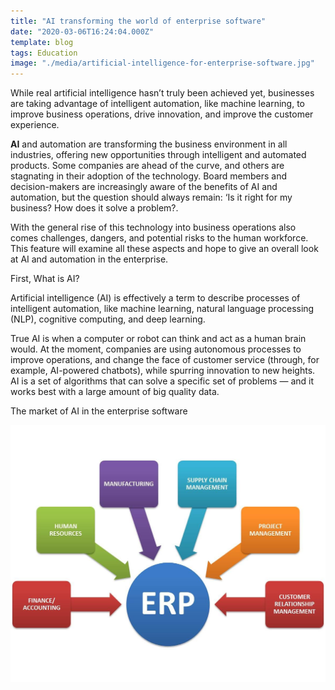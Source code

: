```yaml
---
title: "AI transforming the world of enterprise software"
date: "2020-03-06T16:24:04.000Z"
template: blog
tags: Education
image: "./media/artificial-intelligence-for-enterprise-software.jpg"
---
```



While real artificial intelligence hasn’t truly been achieved yet, businesses are taking advantage of intelligent automation, like machine learning, to improve business operations, drive innovation, and improve the customer experience.

**AI** and automation are transforming the business environment in all industries, offering new opportunities through intelligent and automated products. Some companies are ahead of the curve, and others are stagnating in their adoption of the technology. Board members and decision-makers are increasingly aware of the benefits of AI and automation, but the question should always remain: ‘Is it right for my business? How does it solve a problem?.

With the general rise of this technology into business operations also comes challenges, dangers, and potential risks to the human workforce. This feature will examine all these aspects and hope to give an overall look at AI and automation in the enterprise.

<title-2>First, What is AI?</title-2>

Artificial intelligence (AI) is effectively a term to describe processes of intelligent automation, like machine learning, natural language processing (NLP), cognitive computing, and deep learning. 

True AI is when a computer or robot can think and act as a human brain would. At the moment, companies are using autonomous processes to improve operations, and change the face of customer service (through, for example, AI-powered chatbots), while spurring innovation to new heights. AI is a set of algorithms that can solve a specific set of problems — and it works best with a large amount of big quality data.

<title-2>The market of AI in the enterprise software</title-2>






[![erp-software](./media/ERP-software.jpg)](#)

